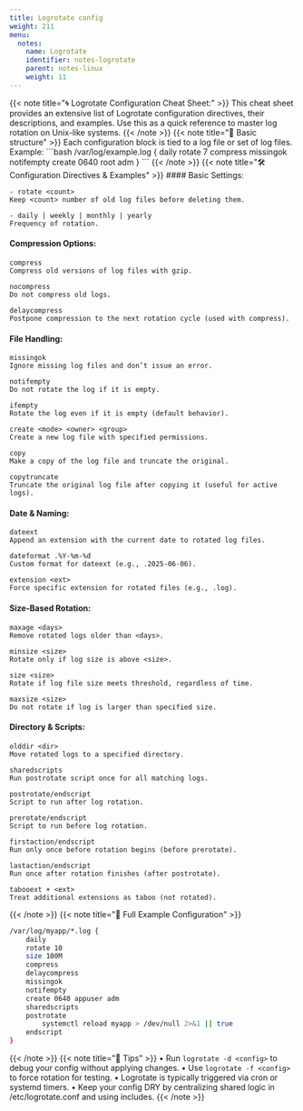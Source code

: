 ```yaml
---
title: Logrotate config
weight: 211
menu:
  notes:
    name: Logrotate
    identifier: notes-logrotate
    parent: notes-linux
    weight: 11
---
```


<div style="display: block; width: 100%; max-width: none;">
<!-- Cheatsheet: -->
{{< note title="🌀 Logrotate Configuration Cheat Sheet:" >}}
This cheat sheet provides an extensive list of Logrotate configuration directives, their descriptions, and examples. 
Use this as a quick reference to master log rotation on Unix-like systems.
{{< /note >}}
{{< note title="📁 Basic structure" >}}
Each configuration block is tied to a log file or set of log files. Example:
```bash
/var/log/example.log {
    daily
    rotate 7
    compress
    missingok
    notifempty
    create 0640 root adm
}
```
{{< /note >}}
{{< note title="🛠 Configuration Directives & Examples" >}}
#### Basic Settings:

    - rotate <count>
    Keep <count> number of old log files before deleting them.

    - daily | weekly | monthly | yearly
    Frequency of rotation.

#### Compression Options:

    compress
    Compress old versions of log files with gzip.

    nocompress
    Do not compress old logs.

    delaycompress
    Postpone compression to the next rotation cycle (used with compress).

#### File Handling:

    missingok
    Ignore missing log files and don’t issue an error.

    notifempty
    Do not rotate the log if it is empty.

    ifempty
    Rotate the log even if it is empty (default behavior).

    create <mode> <owner> <group>
    Create a new log file with specified permissions.

    copy
    Make a copy of the log file and truncate the original.

    copytruncate
    Truncate the original log file after copying it (useful for active logs).

#### Date & Naming:

    dateext
    Append an extension with the current date to rotated log files.

    dateformat .%Y-%m-%d
    Custom format for dateext (e.g., .2025-06-06).

    extension <ext>
    Force specific extension for rotated files (e.g., .log).

#### Size-Based Rotation:

    maxage <days>
    Remove rotated logs older than <days>.

    minsize <size>
    Rotate only if log size is above <size>.

    size <size>
    Rotate if log file size meets threshold, regardless of time.

    maxsize <size>
    Do not rotate if log is larger than specified size.

#### Directory & Scripts:

    olddir <dir>
    Move rotated logs to a specified directory.

    sharedscripts
    Run postrotate script once for all matching logs.

    postrotate/endscript
    Script to run after log rotation.

    prerotate/endscript
    Script to run before log rotation.

    firstaction/endscript
    Run only once before rotation begins (before prerotate).

    lastaction/endscript
    Run once after rotation finishes (after postrotate).

    tabooext + <ext>
    Treat additional extensions as taboo (not rotated).
{{< /note >}}
{{< note title="📄 Full Example Configuration" >}}
```bash
/var/log/myapp/*.log {
    daily
    rotate 10
    size 100M
    compress
    delaycompress
    missingok
    notifempty
    create 0640 appuser adm
    sharedscripts
    postrotate
        systemctl reload myapp > /dev/null 2>&1 || true
    endscript
}
```
{{< /note >}}
{{< note title="📌 Tips" >}}
•	Run `logrotate -d <config>` to debug your config without applying changes.
•	Use `logrotate -f <config>` to force rotation for testing.
•	Logrotate is typically triggered via cron or systemd timers.
•	Keep your config DRY by centralizing shared logic in /etc/logrotate.conf and using includes.
{{< /note >}}
</div>